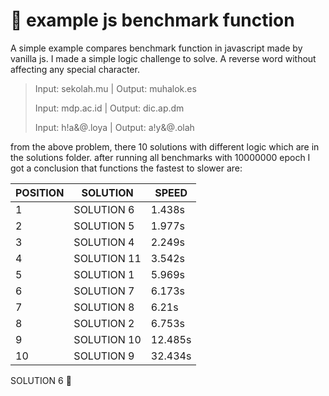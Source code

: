 # :rocket: example js benchmark function
A simple example compares benchmark function in javascript made by vanilla js.
I made a simple logic challenge to solve. A reverse word without affecting any special character.

> Input: 
> sekolah.mu
> | Output: 
> muhalok.es
>
> Input: 
> mdp.ac.id
> | Output: 
> dic.ap.dm
> 
> Input: 
> h!a&@.loya
> | Output: 
> a!y&@.olah

from the above problem, there 10 solutions with different logic which are in the solutions folder.
after running all benchmarks with 10000000 epoch I got a conclusion that functions the fastest to slower are:

POSITION | SOLUTION | SPEED |
| ------ | ------ | ------ |
| 1 | SOLUTION 6 | 1.438s |
| 2 | SOLUTION 5 | 1.977s |
| 3 | SOLUTION 4 | 2.249s |
| 4 | SOLUTION 11 | 3.542s |
| 5 | SOLUTION 1 | 5.969s |
| 6 | SOLUTION 7 | 6.173s |
| 7 | SOLUTION 8 | 6.21s |
| 8 | SOLUTION 2 | 6.753s |
| 9 | SOLUTION 10 | 12.485s |
| 10 | SOLUTION 9 | 32.434s |


SOLUTION 6 :crown:
